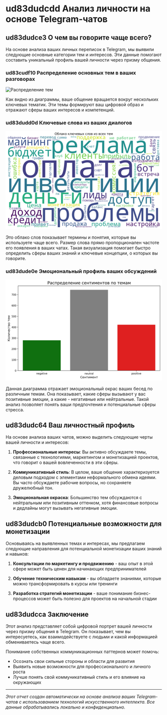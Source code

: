# ud83dudcdd Анализ личности на основе Telegram-чатов

## ud83dudce3 О чем вы говорите чаще всего?

На основе анализа ваших личных переписок в Telegram, мы выявили следующие основные категории тем и интересов. Эти данные помогают составить уникальный профиль вашей личности через призму общения.

### ud83cudf10 Распределение основных тем в ваших разговорах

![Распределение тем](../visualizations/topics_distribution_20250325_220507.png)

Как видно из диаграммы, ваше общение вращается вокруг нескольких ключевых тематик. Эти темы формируют ваш цифровой образ и отражают сферы ваших интересов и компетенций.

### ud83dudd0d Ключевые слова из ваших диалогов

![Облако ключевых слов](../visualizations/keywords_wordcloud_20250325_220511.png)

Это облако слов показывает термины и понятия, которые вы используете чаще всего. Размер слова прямо пропорционален частоте его появления в ваших чатах. Такая визуализация помогает быстро определить сферы ваших знаний и ключевые концепции, о которых вы говорите.

### ud83dude0e Эмоциональный профиль ваших обсуждений

![Эмоциональный профиль](../visualizations/sentiment_distribution_20250325_220512.png)

Данная диаграмма отражает эмоциональный окрас ваших бесед по различным темам. Она показывает, какие сферы вызывают у вас позитивные эмоции, а какие - негативные или нейтральные. Такой анализ позволяет понять ваши предпочтения и потенциальные сферы стресса.

## ud83dudc64 Ваш личностный профиль

На основе анализа ваших чатов, можно выделить следующие черты вашей личности и интересов:

1. **Профессиональные интересы**: Вы активно обсуждаете темы, связанные с технологиями, маркетингом и монетизацией проектов, что говорит о вашей вовлеченности в эти сферы.

2. **Коммуникативный стиль**: В целом, ваше общение характеризуется деловым подходом с элементами неформального обмена идеями. Вы часто обсуждаете рабочие вопросы, но сохраняете дружелюбный тон.

3. **Эмоциональная окраска**: Большинство тем обсуждаются с нейтральным или позитивным оттенком, хотя финансовые вопросы и дедлайны могут вызывать негативные эмоции.

## ud83dudcb0 Потенциальные возможности для монетизации

Основываясь на выявленных темах и интересах, мы предлагаем следующие направления для потенциальной монетизации ваших знаний и навыков:

1. **Консультации по маркетингу и продвижению** - ваш опыт в этой сфере может быть ценен для начинающих предпринимателей

2. **Обучение техническим навыкам** - вы обладаете знаниями, которые можно трансформировать в курсы или тренинги

3. **Разработка стратегий монетизации** - ваше понимание бизнес-процессов может быть полезно для проектов на начальной стадии

## ud83dudcca Заключение

Этот анализ представляет собой цифровой портрет вашей личности через призму общения в Telegram. Он показывает, чем вы интересуетесь, как взаимодействуете с людьми и какой информацией обмениваетесь чаще всего.

Понимание собственных коммуникационных паттернов может помочь:

- Осознать свои сильные стороны и области для развития
- Выявить новые возможности для профессионального и личного роста
- Лучше понять свой коммуникативный стиль и его влияние на окружающих

---

*Этот отчет создан автоматически на основе анализа ваших Telegram-чатов с использованием технологий искусственного интеллекта. Все данные обрабатывались локально и конфиденциально.*
